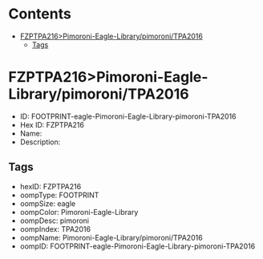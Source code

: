 



Contents
========

* [FZPTPA216>Pimoroni-Eagle-Library/pimoroni/TPA2016](#fzptpa216pimoroni-eagle-librarypimoronitpa2016)
	* [Tags](#tags)

# FZPTPA216>Pimoroni-Eagle-Library/pimoroni/TPA2016

- ID: FOOTPRINT-eagle-Pimoroni-Eagle-Library-pimoroni-TPA2016
- Hex ID: FZPTPA216
- Name: 
- Description: 

## Tags

- hexID: FZPTPA216
- oompType: FOOTPRINT
- oompSize: eagle
- oompColor: Pimoroni-Eagle-Library
- oompDesc: pimoroni
- oompIndex: TPA2016
- oompName: Pimoroni-Eagle-Library/pimoroni/TPA2016
- oompID: FOOTPRINT-eagle-Pimoroni-Eagle-Library-pimoroni-TPA2016
